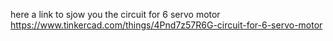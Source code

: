 here a link to sjow you the circuit for 6 servo motor 
https://www.tinkercad.com/things/4Pnd7z57R6G-circuit-for-6-servo-motor 
